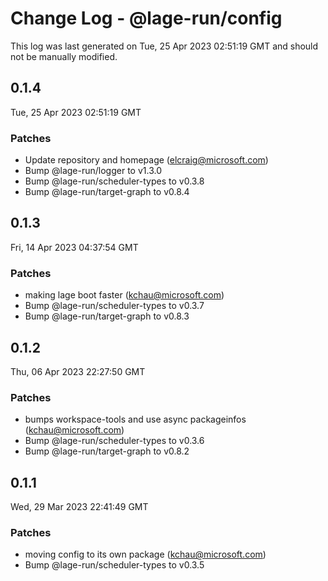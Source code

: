 # Change Log - @lage-run/config

This log was last generated on Tue, 25 Apr 2023 02:51:19 GMT and should not be manually modified.

<!-- Start content -->

## 0.1.4

Tue, 25 Apr 2023 02:51:19 GMT

### Patches

- Update repository and homepage (elcraig@microsoft.com)
- Bump @lage-run/logger to v1.3.0
- Bump @lage-run/scheduler-types to v0.3.8
- Bump @lage-run/target-graph to v0.8.4

## 0.1.3

Fri, 14 Apr 2023 04:37:54 GMT

### Patches

- making lage boot faster (kchau@microsoft.com)
- Bump @lage-run/scheduler-types to v0.3.7
- Bump @lage-run/target-graph to v0.8.3

## 0.1.2

Thu, 06 Apr 2023 22:27:50 GMT

### Patches

- bumps workspace-tools and use async packageinfos (kchau@microsoft.com)
- Bump @lage-run/scheduler-types to v0.3.6
- Bump @lage-run/target-graph to v0.8.2

## 0.1.1

Wed, 29 Mar 2023 22:41:49 GMT

### Patches

- moving config to its own package (kchau@microsoft.com)
- Bump @lage-run/scheduler-types to v0.3.5
